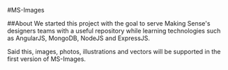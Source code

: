 #MS-Images

##About
We started this project with the goal to serve Making Sense's designers teams with a useful repository while learning technologies such as AngularJS, MongoDB, NodeJS and ExpressJS.

Said this, images, photos, illustrations and vectors will be supported in the first version of MS-Images.





